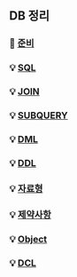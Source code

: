 ## DB 정리

### :door: [준비](https://github.com/thdqudgns/TIL-Today-I-Learned/tree/main/DB/%EC%A4%80%EB%B9%84)
### :bulb: [SQL](https://github.com/thdqudgns/TIL-Today-I-Learned/tree/main/DB/SQL)
### :bulb: [JOIN](https://github.com/thdqudgns/TIL-Today-I-Learned/tree/main/DB/JOIN)
### :bulb: [SUBQUERY](https://github.com/thdqudgns/TIL-Today-I-Learned/tree/main/DB/SUBQUERY)
### :bulb: [DML](https://github.com/thdqudgns/TIL-Today-I-Learned/tree/main/DB/DML)
### :bulb: [DDL](https://github.com/thdqudgns/TIL-Today-I-Learned/tree/main/DB/DDL)
### :bulb: [자료형](https://github.com/thdqudgns/TIL-Today-I-Learned/tree/main/DB/DataType)
### :bulb: [제약사항](https://github.com/thdqudgns/TIL-Today-I-Learned/tree/main/DB/%EC%A0%9C%EC%95%BD%EC%82%AC%ED%95%AD)
### :bulb: [Object](https://github.com/thdqudgns/TIL-Today-I-Learned/tree/main/DB/Object)
### :bulb: [DCL](https://github.com/thdqudgns/TIL-Today-I-Learned/tree/main/DB/DCL)